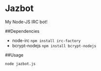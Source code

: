 Jazbot
======

My Node-JS IRC bot!

##Dependencies

* node-irc `npm install irc-factory`
* bcrypt-nodejs `npm install bcrypt-nodejs`

##Usage

`node jazbot.js`
